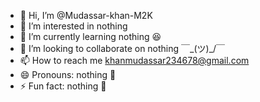 - 👋 Hi, I’m @Mudassar-khan-M2K
- 👀 I’m interested in nothing
- 🌱 I’m currently learning nothing 😆
- 💞️ I’m looking to collaborate on nothing ￣\_(ツ)_/￣
- 📫 How to reach me khanmudassar234678@gmail.com
- 😄 Pronouns: nothing 🚀
- ⚡ Fun fact: nothing 🤣

<!---
Mudassar-khan-M2K/Mudassar-khan-M2K is a ✨ special ✨ repository because its `README.md` (this file) appears on your GitHub profile.
You can click the Preview link to take a look at your changes.
--->
